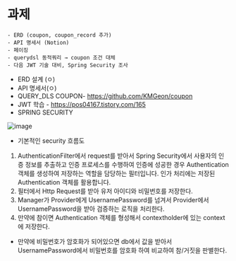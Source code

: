 # 과제 
```
- ERD (coupon, coupon_record 추가)
- API 명세서 (Notion)
- 페이징
- querydsl 동적쿼리 → coupon 조건 대체
- 다음 JWT 기술 대비, Spring Security 조사
```

- ERD 설계 (ㅇ)
- API 명세서(ㅇ)
- QUERY_DLS COUPON- https://github.com/KMGeon/coupon
- JWT 학습 - https://pos04167.tistory.com/165
- SPRING SECURITY

![image](https://user-images.githubusercontent.com/103854287/230638802-2d376bfd-4aa8-4974-801c-ed277169a7db.png)

- 기본적인 security 흐름도
1. AuthenticationFilter에서 request를 받아서 Spring Security에서 사용자의 인증 정보를 추출하고 인증 프로세스를 수행하여 인증에 성공한 경우 Authentication 객체를 생성하여 저장하는 역할을 담당하는 필터입니다. 인가 처리에는 저장된 Authentication 객체를 활용합니다.
2. 필터에서 Http Request를 받아 유저 아이디와 비밀번호를 저장한다.
3. Manager가 Provider에게 UsernamePassword를 넘겨서 Provider에서 UsernamePassword을 받아 검증하는 로직을 처리한다.
4. 만약에 참이면 Authentication 객체를 형성해서 contextholder에 있는 context에 저장한다.

- 만약에 비밀번호가 암호화가 되어있으면 db에서 값을 받아서 UsernamePassword에서 비밀번호를 암호화 하여 비교하여 참/거짓을 판별한다.
